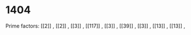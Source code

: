 # 1404

Prime factors: [[2]] , [[2]] , [[3]] , [[117]] , [[3]] , [[39]] , [[3]] , [[13]] , [[13]] , 
